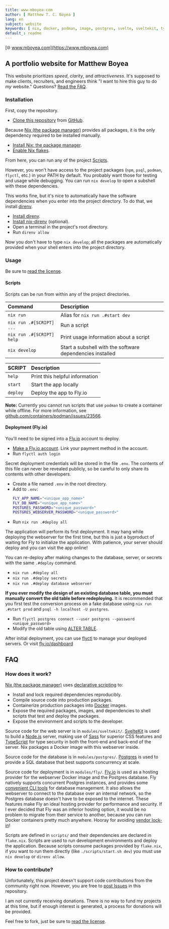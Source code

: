```yaml
---
title: www-mboyea-com
author: [ Matthew T. C. Boyea ]
lang: en
subject: website
keywords: [ nix, docker, podman, image, postgres, svelte, sveltekit, typescript, sass, website, fly, fly.io, server ]
default_: readme
---
```


[🌐 www.mboyea.com](https://www.mboyea.com)

## A portfolio website for Matthew Boyea

This website prioritizes *speed*, *clarity*, and *attractiveness*.
It's supposed to make clients, recruiters, and engineers think "I want to hire this guy to do *my* website."
Questions? [Read the FAQ](#faq).

### Installation

First, copy the repository.

- [Clone this repository](https://docs.github.com/en/repositories/creating-and-managing-repositories/cloning-a-repository) from [GitHub](https://github.com/mboyea/www-mboyea-com).

Because [Nix (the package manager)] provides all packages, it is the only dependency required to be installed manually.

- [Install Nix: the package manager](https://nixos.org/download/).
- [Enable Nix flakes](https://nixos.wiki/wiki/Flakes).

From here, you can run any of the project [Scripts](#scripts).

However, you won't have access to the project packages (`npm`, `psql`, `podman`, `flyctl`, etc.) in your PATH by default.
You probably want those for testing and usage while debugging.
You can run `nix develop` to open a subshell with these dependencies.

This works fine, but it's nice to automatically have the software dependencies when you enter into the project directory.
To do that, we install [direnv](https://direnv.net/).

- [Install direnv](https://direnv.net/docs/installation.html).
- [Install nix-direnv](https://github.com/nix-community/nix-direnv#installation) (optional).
- Open a terminal in the project's root directory.
- Run `direnv allow`

Now you don't have to type `nix develop`; all the packages are automatically provided when your shell enters into the project directory.

### Usage

Be sure to [read the license](./LICENSE.md).

#### Scripts

Scripts can be run from within any of the project directories.

| Command | Description |
|:--- |:--- |
| `nix run` | Alias for `nix run .#start dev` |
| `nix run .#[SCRIPT] ...` | Run a script |
| `nix run .#[SCRIPT] help` | Print usage information about a script |
| `nix develop` | Start a subshell with the software dependencies installed |

| SCRIPT | Description |
|:--- |:--- |
| `help` | Print this helpful information |
| `start` | Start the app locally |
| `deploy` | Deploy the app to Fly.io |

**Note:** Currently you cannot run scripts that use `podman` to create a container while offline. For more information, see [github.com/containers/podman/issues/23566](https://github.com/containers/podman/issues/23566).

#### Deployment (Fly.io)

You'll need to be signed into a [Fly.io] account to deploy.

- [Make a Fly.io account](https://fly.io/dashboard).
  Link your payment method in the account.
- Run `flyctl auth login`

Secret deployment credentials will be stored in the file `.env`.
The contents of this file can never be revealed publicly, so be careful to only share its contents with other developers.

- Create a file named `.env` in the root directory.
- Add to `.env`:
  ```sh
  FLY_APP_NAME="<unique_app_name>"
  FLY_DB_NAME="<unique_app_name>"
  POSTGRES_PASSWORD="<unique_password>"
  POSTGRES_WEBSERVER_PASSWORD="<unique_password>"
  ```
- Run `nix run .#deploy all`

The application will perform its first deployment.
It may hang while deploying the webserver for the first time, but this is just a byproduct of waiting for Fly to initialize the application.
With patience, your server should deploy and you can visit the app online!

You can re-deploy after making changes to the database, server, or secrets with the same `.#deploy` command.

- `nix run .#deploy all`
- `nix run .#deploy secrets`
- `nix run .#deploy database webserver`

**If you ever modify the design of an existing database table, you must manually convert the old table before redeploying.**
It is recommended that you first test the conversion process on a fake database using `nix run .#start prod` and `psql -h localhost -U postgres`.

- Run `flyctl postgres connect --user postgres --password <unique_password>`
- Modify the old table using [ALTER TABLE](https://www.postgresql.org/docs/current/sql-altertable.html).

After initial deployment, you can use [flyctl](https://fly.io/docs/flyctl/) to manage your deployed servers.
Or visit [fly.io/dashboard](https://fly.io/dashboard)

## FAQ

### How does it work?

[Nix (the package manager)] uses [declarative scripting](https://en.wikipedia.org/wiki/Declarative_programming) to:

- Install and lock required dependencies reproducibly.
- Compile source code into production packages.
- Containerize production packages into [Docker] images.
- Expose the required packages, images, and dependencies to shell scripts that test and deploy the packages.
- Expose the environment and scripts to the developer.

Source code for the web server is in `modules/sveltekit/`.
[SvelteKit] is used to build a [Node.js] server, making use of [Sass] for superior CSS features and [TypeScript] for type security in both the front-end and back-end of the server.
Nix packages a Docker image with this webserver inside.

Source code for the database is in `modules/postgres/`.
[Postgres] is used to provide a SQL database that best supports concurrency at scale.

Source code for deployment is in `modules/fly/`.
[Fly.io] is used as a hosting provider for the webserver Docker image and the Postgres database.
Fly natively supports concurrent Postgres instances, and provides some [convenient CLI tools](https://fly.io/docs/flyctl/postgres/) for database management.
It also allows the webserver to connect to the database over an internal network, so the Postgres database doesn't have to be exposed to the internet.
These features make Fly an ideal hosting provider for performance and security.
If I ever decided that Fly was an inferior hosting option, it would be no problem to migrate from their service to another, because you can run Docker containers pretty much anywhere.
Hooray for avoiding [vendor lock-in](https://en.wikipedia.org/wiki/Vendor_lock-in)!

Scripts are defined in `scripts/` and their dependencies are declared in `flake.nix`.
Scripts are used to run development environments and deploy the application.
Because scripts consume packages provided by `flake.nix`, if you want to run them directly (like `./scripts/start.sh dev`) you must use `nix develop` or `direnv allow`.

### How to contribute?

Unfortunately, this project doesn't support code contributions from the community right now.
However, you are free to [post Issues](https://github.com/mboyea/www-mboyea-com/issues) in this repository.

I am not currently receiving donations.
There is no way to fund my projects at this time, but if enough interest is generated, a process for donations will be provided.

Feel free to fork, just be sure to [read the license](./LICENSE.md).

[Nix (the package manager)]: https://nixos.org/
[Docker]: https://docs.docker.com/get-started/overview/
[SvelteKit]: https://kit.svelte.dev/docs/introduction
[Node.js]: https://nodejs.org/en/docs/guides/getting-started-guide
[Vue]: https://vuejs.org/
[Angular]: https://angularjs.org/
[Sass]: https://sass-lang.com/guide
[Typescript]: https://www.typescriptlang.org/why-create-typescript
[Postgres]: https://www.postgresql.org/
[Fly.io]: https://fly.io/docs/
